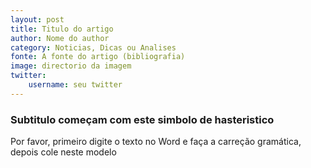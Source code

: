 ```yaml
---
layout: post
title: Titulo do artigo
author: Nome do author
category: Noticias, Dicas ou Analises
fonte: A fonte do artigo (bibliografia)
image: directorio da imagem
twitter:
    username: seu twitter
---
```


### Subtitulo começam com este simbolo de hasteristico

Por favor, primeiro digite o texto no Word e faça a carreção gramática, depois cole neste modelo